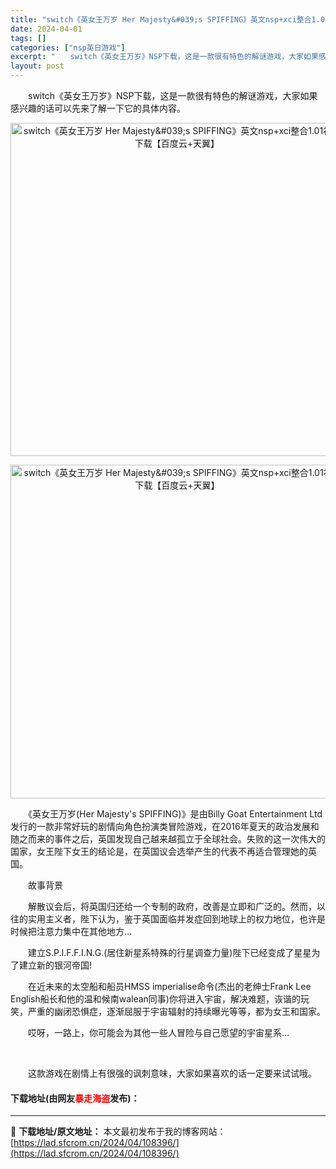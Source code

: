 ```yaml
---
title: "switch《英女王万岁 Her Majesty&#039;s SPIFFING》英文nsp+xci整合1.01补丁下载【百度云+天翼】"
date: 2024-04-01
tags: []
categories: ["nsp英日游戏"]
excerpt: "　　switch《英女王万岁》NSP下载，这是一款很有特色的解谜游戏，大家如果感兴趣的话可以先来了解一下它的具体内容。 　　《英女王万岁(Her Majesty&#039;s SPIFFING)》是由Billy Goat Entertainment Ltd发行的一款非常好玩的剧情向角色扮演类冒险游戏，&hellip;"
layout: post
---
```


 <p>　　switch《英女王万岁》NSP下载，这是一款很有特色的解谜游戏，大家如果感兴趣的话可以先来了解一下它的具体内容。</p> <p align="center"><img align="" border="0" src="https://lad.sfcrom.cn/wp-content/uploads/2024/04/20240401_660a3b3caf20d.webp" width="533" alt="switch《英女王万岁 Her Majesty&amp;#039;s SPIFFING》英文nsp+xci整合1.01补丁下载【百度云+天翼】" /></p> <p align="center"><img align="" border="0" src="https://lad.sfcrom.cn/wp-content/uploads/2024/04/20240401_660a3b3d116f4.webp" width="534" alt="switch《英女王万岁 Her Majesty&amp;#039;s SPIFFING》英文nsp+xci整合1.01补丁下载【百度云+天翼】" /></p> <p>　　《英女王万岁(Her Majesty&#39;s SPIFFING)》是由Billy Goat Entertainment Ltd发行的一款非常好玩的剧情向角色扮演类冒险游戏，在2016年夏天的政治发展和随之而来的事件之后，英国发现自己越来越孤立于全球社会。失败的这一次伟大的国家，女王陛下女王的结论是，在英国议会选举产生的代表不再适合管理她的英国。</p> <p>　　故事背景</p> <p>　　解散议会后，将英国归还给一个专制的政府，改善是立即和广泛的。然而，以往的实用主义者，陛下认为，鉴于英国面临并发症回到地球上的权力地位，也许是时候把注意力集中在其他地方&hellip;</p> <p>　　建立S.P.I.F.F.I.N.G.(居住新星系特殊的行星调查力量)陛下已经变成了星星为了建立新的银河帝国!</p> <p>　　在近未来的太空船和船员HMSS imperialise命令(杰出的老绅士Frank Lee English船长和他的温和候南walean同事)你将进入宇宙，解决难题，诙谐的玩笑，严重的幽闭恐惧症，逐渐屈服于宇宙辐射的持续曝光等等，都为女王和国家。</p> <p>　　哎呀，一路上，你可能会为其他一些人冒险与自己愿望的宇宙星系&hellip;</p> <p>&nbsp;</p> <p>　　这款游戏在剧情上有很强的讽刺意味，大家如果喜欢的话一定要来试试哦。</p> <p><h4>下载地址(由网友<font color="red">暴走海盗</font>发布)：</h4></p> 

---
📖 **下载地址/原文地址：** 本文最初发布于我的博客网站：[https://lad.sfcrom.cn/2024/04/108396/](https://lad.sfcrom.cn/2024/04/108396/)
